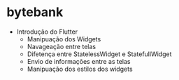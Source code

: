 # bytebank

- Introdução do Flutter
    - Manipuação dos Widgets
    - Navageação entre telas
    - Difetença entre StatelessWidget e StatefullWidget
    - Envio de informações entre as telas
    - Manipuação dos estilos dos widgets

